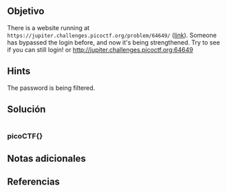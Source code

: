 ## Objetivo
There is a website running at `https://jupiter.challenges.picoctf.org/problem/64649/` ([link](https://jupiter.challenges.picoctf.org/problem/64649/)). Someone has bypassed the login before, and now it's being strengthened. Try to see if you can still login! or http://jupiter.challenges.picoctf.org:64649

## Hints
The password is being filtered.

## Solución


```bash

```

### picoCTF{}
## Notas adicionales
## Referencias
